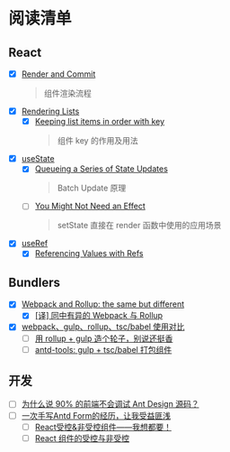 # 阅读清单

## React

- [x] [Render and Commit](https://react.dev/learn/render-and-commit)
  > 组件渲染流程
- [x] [Rendering Lists](https://react.dev/learn/rendering-lists#rules-of-keys)
  - [x] [Keeping list items in order with key](https://react.dev/learn/rendering-lists#keeping-list-items-in-order-with-key) 
    > 组件 key 的作用及用法
- [x] [useState](https://react.dev/reference/react/useState#storing-information-from-previous-renders)
  - [x] [Queueing a Series of State Updates](https://react.dev/learn/queueing-a-series-of-state-updates)
    > Batch Update 原理
  - [ ] [You Might Not Need an Effect](https://react.dev/learn/you-might-not-need-an-effect)
    > setState 直接在 render 函数中使用的应用场景
- [x] [useRef](https://react.dev/reference/react/useRef)
  - [x] [Referencing Values with Refs](https://react.dev/learn/referencing-values-with-refs#differences-between-refs-and-state)

## Bundlers

- [x] [Webpack and Rollup: the same but different](https://medium.com/webpack/webpack-and-rollup-the-same-but-different-a41ad427058c)
  - [x] [[译] 同中有异的 Webpack 与 Rollup](https://juejin.cn/post/6844903473700405261)
- [x] [webpack、gulp、rollup、tsc/babel 使用对比](https://segmentfault.com/a/1190000037638760)
  - [ ] [用 rollup + gulp 造个轮子，别说还挺香](https://juejin.cn/post/7081998643657605127#heading-7)
  - [ ] [antd-tools: gulp + tsc/babel 打包组件](https://github.com/ant-design/antd-tools/blob/master/lib/gulpfile.js)

## 开发

- [ ] [为什么说 90% 的前端不会调试 Ant Design 源码？](https://juejin.cn/post/7158430758070140942)
- [ ] [一次手写Antd Form的经历，让我受益匪浅](https://juejin.cn/post/7038099720400535582)
  - [ ] [React受控&非受控组件——我想都要！](https://juejin.cn/post/7051855761588092958)
  - [ ] [React 组件的受控与非受控](https://zhuanlan.zhihu.com/p/536322574)
